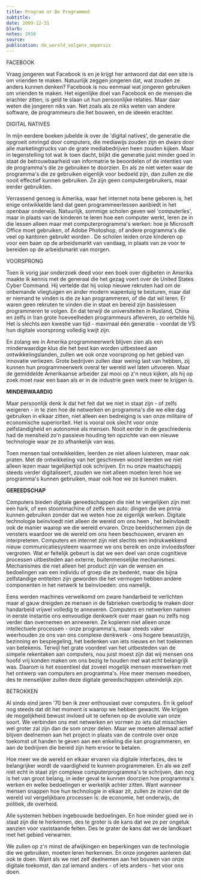 ```yaml
---
title: Program or Be Programmed
subtitle:
date: 2009-12-31
blurb:
notes: 2010
source:
publication: de_wereld_volgens_ampersix
---
```


FACEBOOK

Vraag jongeren wat Facebook is en je krijgt her antwoord dat dat een site is om vrienden te maken. Natuurlijk zeggen jongeren dat, wat zouden ze anders kunnen denken? Facebook is nou eenmaal wat jongeren gebruiken om vrienden te maken. Het eigenlijke doel van Facebook en de mensen die erachter zitten, is geld te slaan uit hun persoonlijke relaties. Maar daar weten die jongeren niks van. Net zoals als ze niks weten van andere software, de programmeurs die het bouwen, en de ideeën erachter.

DIGITAL NATIVES

In mijn eerdere boeken jubelde ik over de 'digital natives', de generatie die opgroeit omringd door computers, die mediawijs zouden zijn en dwars door alle marketingtrucks van de grate mediabedrijven heen zouden kijken. Maar in tegenstelling tot wat ik toen dacht, blijkt die generatie juist minder goed in staat de betrouwbaarheid van informatrie te beoordelen of de intenties van de programma's die ze gebruiken te doorzien. En als ze niet weten waar de programma's die ze gebruiken eigenlijk voor bedoeld zijn, dan zullen ze die nooit effectief kunnen gebruiken. Ze zijn geen computergebruikers, maar eerder gebruikten.

Verrassend genoeg is Amerika, waar het internet nota bene geboren is, het enige ontwikkelde land dat geen programmeerlessen aanbiedt in het openbaar onderwijs. Natuurlijk, sommige scholen geven wel 'computerles', maar in plaats van de kinderen te leren hoe een computer werkt, leren ze in die lessen alleen maar met computerprogramma's werken: hoe je Microsoft Office moet gebruiken, of Adobe Photoshop, of andere programma's die veel op kantoren gebruikt worden . De scholen leiden onze kinderen op voor een baan op de arbeidsmarkt van vandaag, in plaats van ze voor te bereiden op de arbeidsmarkt van morgen.

VOORSPRONG

Toen ik vorig jaar onderzoek deed voor een boek over digibeten in Amerika maakte ik kennis met de generaal die het gezag voert over de United States Cyber Command. Hij vertelde dat hij volop nieuwe rekruten had om de onbemande vliegtuigen en ander modern wapentuig te besturen, maar dat er niemand te vinden is die ze kan programmeren, of die dat wil leren. Er waren geen rekruten te vinden die in staat en bereid zijn basislessen programmeren te volgen. En dat terwijl de universiteiten in Rusland, China en zelfs in Iran grote hoeveelheden programmeurs afleveren, zo vertelde hij. Het is slechts een kwestie van tijd - maximaal één generatie - voordat de VS hun digitale voorsprong volledig kwijt zijn.

En zolang we in Amerika programmeerwerk blijven zien als een minderwaardige klus die het best kan worden uitbesteed aan ontwikkelingslanden, zullen we ook onze voorsprong op het gebied van innovatie verliezen. Grote bedrijven zullen daar weinig last van hebben, zij kunnen hun programmeerwerk overal ter wereld wel laten uitvoeren. Maar de gemiddelde Amerikaanse arbeider zal mooi op z'n neus kijken, als hij op zoek moet naar een baan als er in de industrie geen werk meer te krijgen is.

**MINDERWAARDIG**

Maar persoonlijk denk ik dat het feit dat we niet in staat zijn - of zelfs weigeren - in te zien hoe de netwerken en programma's die we elke dag gebruiken in elkaar zitten, niet alleen een bedreiging is van onze militaire of economische superioriteit. Het is vooral ook slecht voor onze zelfstandigheid en autonomie als mensen. Nooit eerder in de geschiedenis had de mensheid zo'n passieve houding ten opzichte van een nieuwe technologie waar ze zo afhankelijk van was.

Toen mensen taal ontwikkelden, leerden ze niet alleen luisteren, maar oak praten. Met de ontwikkeling van het geschreven woord leerden we niet alleen lezen maar tegelijkertijd ook schrijven. En nu onze maatschappij steeds verder digitaliseert, zouden we niet alleen moeten leren hoe we programma's kunnen gebruiken, maar ook hoe we ze kunnen maken.

**GEREEDSCHAP**

Computers bieden digitale gereedschappen die niet te vergelijken zijn met een hark, of een stoommachine of zelfs een auto: dingen die we prima kunnen gebruiken zonder dat we weten hoe ze eigenlijk werken. Digitale technologie beïnvloedt niet alleen de wereld om ons heen , het beïnvloedt ook de manier waarop we die wereld ervaren. Onze beeldschermen zijn de vensters waardoor we de wereld om ons heen beschouwen, ervaren en interpreteren. Computers en internet zijn niet slechts een indrukwekkend nieuw communicatiesysteem waarmee we ons bereik en onze invloedssfeer vergroten. Wat er feitelijk gebeurt is dat we een deel van onze cognitieve processen uitbesteden aan externe, buitenmenselijke mechanismes. Mechanismes die niet alleen het product zijn van de wensen en bedoelingen van een individu of groep die ze bedenkt, maar die bijna zelfstandige entiteiten zijn geworden die het vermogen hebben andere componenten in het netwerk te beïnvloeden: ons namelijk.

Eens werden machines verwelkomd om zware handarbeid te verlichten maar al gauw dreigden ze mensen in de fabrieken overbodig te maken door handarbeid vrijwel volledig te annexeren. Computers en netwerken namen in eerste instantie ons eenvoudige denkwerk over maar gaan nu zelfs nog verder dan overnemen en annexeren. Ze kopieren niet alleen onze intellectuele processen - onze programma's, maar steeds vaker weerhouden ze ons van ons complexe denkwerk - ons hogere bewustzijn, bezinning en bespiegeling, het bedenken van iets nieuws en het toekennen van betekenis. Terwijl het grate voordeel van het uitbesteden van de simpele rekentaken aan computers, nou juist moest zijn dat wij mensen ons hoofd vrij konden maken om ons bezig te houden met wat echt belangrijk was. Daarom is het essentieel dat zoveel mogelijk mensen meewerken met het ontwerp van computers en programma's. Hoe meer mensen meedoen, des te menselijker zullen deze digitale gereedschappen uiteindelijk zijn.

BETROKKEN

Al sinds eind jaren '70 ben ik zeer enthousiast over computers. En ik geloof nog steeds dat dit het moment is waarop we hebben gewacht. We krijgen de mogelijkheid bewust invloed uit te oefenen op de evolutie van onze soort. We verbinden ons met netwerken en vormen zo iets dat misschien wel groter zal zijn dan de som onzer delen. Maar we moeten allemaal actief blijven deelnemen aan het project in plaats van de controle over onze toekomst uit handen te geven aan een enkeling die kan programmeren, en aan de bedrijven die bereid zijn hem ervoor te betalen.

Hoe meer we de wereld en elkaar ervaren via digitale interfaces, des te belangrijker wordt de vaardigheid te kunnen programmeren. En als we zelf niet echt in staat zijn complexe computerprogramma's te schrijven, dan nog is het van groot belang, in ieder geval te kunnen doorzien hoe programma's werken en welke bedoelingen er werkelijk achter zitten. Want wanneer mensen snappen hoe hun technologie in elkaar zit, zullen ze inzien dat de wereld vol vergelijkbare processen is: de economie, het onderwijs, de politiek, de overheid.

Alle systemen hebben ingebouwde bedoelingen. En hoe minder goed we in staat zijn die te herkennen, des te groter is de kans dat we ze per ongeluk aanzien voor vaststaande feiten. Des te grater de kans dat we de landkaart met het gebied verwarren.

We zullen op z'n minst de afwijkingen en beperkingen van de technologie die we gebruiken, moeten leren herkennen. En onze jongeren aanleren dat ook te doen. Want als we niet zelf deelnemen aan het bouwen van onze digitale toekomst, dan zal iemand anders - of iets anders - het voor ons doen.
